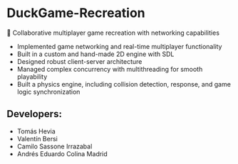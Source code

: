 # DuckGame-Recreation

👾 Collaborative multiplayer game recreation with networking capabilities
  - Implemented game networking and real-time multiplayer functionality
  - Built in a custom and hand-made 2D engine with SDL
  - Designed robust client-server architecture
  - Managed complex concurrency with multithreading for smooth playability
  - Built a physics engine, including collision detection, response, and game logic synchronization


## Developers:

- Tomás Hevia
- Valentín Bersi
- Camilo Sassone Irrazabal
- Andrés Eduardo Colina Madrid
